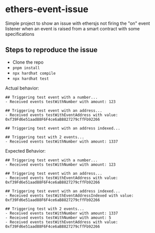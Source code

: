 # ethers-event-issue
Simple project to show an issue with ethersjs not firing the "on" event listener when an event is raised from a smart contract with some specifications

## Steps to reproduce the issue
- Clone the repo
- `pnpm install`
- `npx hardhat compile`
- `npx hardhat test`

Actual behavior:
```t
## Triggering test event with a number...
- Received events testWithNumber with amount: 123

## Triggering test event with an address...
- Received events testWithEventAddress with value: 0xf39Fd6e51aad88F6F4ce6aB8827279cffFb92266

## Triggering test event with an address indexed...

## Triggering test with 2 events...
- Received events testWithNumber with amount: 1337
```

Expected Behavior:
```t
## Triggering test event with a number...
- Received events testWithNumber with amount: 123

## Triggering test event with an address...
- Received events testWithEventAddress with value: 0xf39Fd6e51aad88F6F4ce6aB8827279cffFb92266

## Triggering test event with an address indexed...
- Received events testWithEventAddressIndexed with value: 0xf39Fd6e51aad88F6F4ce6aB8827279cffFb92266

## Triggering test with 2 events...
- Received events testWithNumber with amount: 1337
- Received events testWithNumber with amount: 5
- Received events testWithEventAddress with value: 0xf39Fd6e51aad88F6F4ce6aB8827279cffFb92266

```